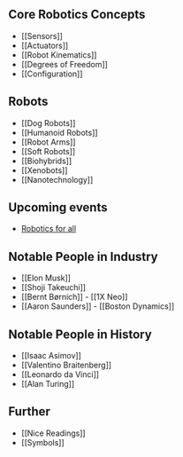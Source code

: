 ## Core Robotics Concepts
- [[Sensors]]
- [[Actuators]]
- [[Robot Kinematics]]
- [[Degrees of Freedom]]
- [[Configuration]]

## Robots
- [[Dog Robots]]
- [[Humanoid Robots]]
- [[Robot Arms]]
- [[Soft Robots]]
- [[Biohybrids]]
- [[Xenobots]]
- [[Nanotechnology]]

## Upcoming events
- [Robotics for all](https://www.roboticsforall.net/)

## Notable People in Industry
- [[Elon Musk]]
- [[Shoji Takeuchi]]
- [[Bernt Børnich]] - [[1X Neo]]
- [[Aaron Saunders]] - [[Boston Dynamics]]

## Notable People in History
- [[Isaac Asimov]]
- [[Valentino Braitenberg]]
- [[Leonardo da Vinci]]
- [[Alan Turing]]

## Further
- [[Nice Readings]]
- [[Symbols]]
